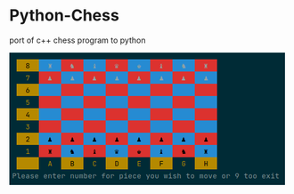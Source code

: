 # Python-Chess
port of c++ chess program to python

![This is an image](https://github.com/matthewJamesAbbott/Python-Chess/blob/main/pythonChess.png)

